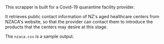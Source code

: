 This scrapper is built for a Covid-19 quarantine facility provider.

It retrieves public contact information of NZ's aged healthcare centers from NZACA's website, so that the provider can contact them to introduce the products that the centers may desire at this stage.

The `nzaca.csv` is a sample output.